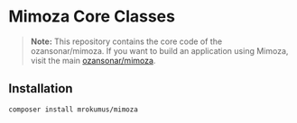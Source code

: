 # Mimoza Core Classes

> **Note:** This repository contains the core code of the ozansonar/mimoza. If you want to build an application using Mimoza, visit the main [ozansonar/mimoza](https://github.com/ozansonar/mimoza).

## Installation
``composer install mrokumus/mimoza``